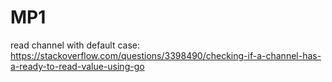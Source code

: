# MP1


read channel with default case: https://stackoverflow.com/questions/3398490/checking-if-a-channel-has-a-ready-to-read-value-using-go